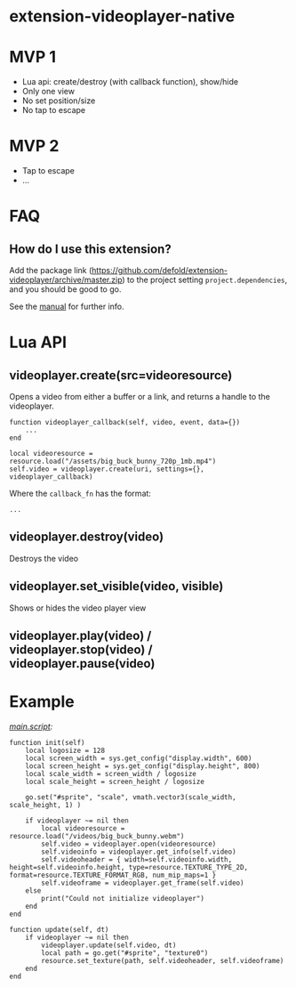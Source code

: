 
# extension-videoplayer-native


# MVP 1

* Lua api: create/destroy (with callback function), show/hide
* Only one view
* No set position/size
* No tap to escape

# MVP 2

* Tap to escape
* ...


# FAQ

## How do I use this extension?

Add the package link (https://github.com/defold/extension-videoplayer/archive/master.zip)
to the project setting `project.dependencies`, and you should be good to go.

See the [manual](http://www.defold.com/manuals/libraries/) for further info.


# Lua API

## videoplayer.create(src=videoresource)

Opens a video from either a buffer or a link, and returns a handle to the videoplayer.
    
    function videoplayer_callback(self, video, event, data={})
        ...
    end

    local videoresource = resource.load("/assets/big_buck_bunny_720p_1mb.mp4")
    self.video = videoplayer.create(uri, settings={}, videoplayer_callback)

Where the `callback_fn` has the format:

    ...

## videoplayer.destroy(video)

Destroys the video


## videoplayer.set_visible(video, visible)

Shows or hides the video player view


## videoplayer.play(video) / videoplayer.stop(video) / videoplayer.pause(video)


# Example

*[main.script](main/main.script):*

    function init(self)
        local logosize = 128
        local screen_width = sys.get_config("display.width", 600)
        local screen_height = sys.get_config("display.height", 800)
        local scale_width = screen_width / logosize
        local scale_height = screen_height / logosize

        go.set("#sprite", "scale", vmath.vector3(scale_width, scale_height, 1) )

        if videoplayer ~= nil then
            local videoresource = resource.load("/videos/big_buck_bunny.webm")
            self.video = videoplayer.open(videoresource)
            self.videoinfo = videoplayer.get_info(self.video)
            self.videoheader = { width=self.videoinfo.width, height=self.videoinfo.height, type=resource.TEXTURE_TYPE_2D, format=resource.TEXTURE_FORMAT_RGB, num_mip_maps=1 }
            self.videoframe = videoplayer.get_frame(self.video)
        else
            print("Could not initialize videoplayer")
        end
    end

    function update(self, dt)
        if videoplayer ~= nil then
            videoplayer.update(self.video, dt)
            local path = go.get("#sprite", "texture0")
            resource.set_texture(path, self.videoheader, self.videoframe)
        end
    end


